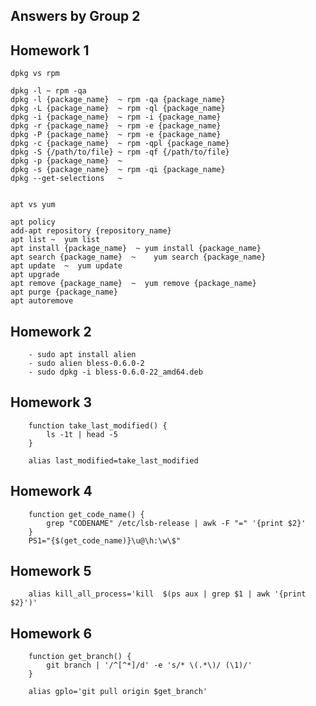 ## Answers by Group 2

## Homework 1
	
	dpkg vs rpm

	dpkg -l ~ rpm -qa
	dpkg -l {package_name}	~ rpm -qa {package_name}
	dpkg -L {package_name}	~ rpm -ql {package_name}
	dpkg -i {package_name}	~ rpm -i {package_name}
	dpkg -r {package_name}	~ rpm -e {package_name}
	dpkg -P {package_name}  ~ rpm -e {package_name}									
	dpkg -c {package_name}	~ rpm -qpl {package_name}
	dpkg -S {/path/to/file}	~ rpm -qf {/path/to/file}
	dpkg -p {package_name}  ~
	dpkg -s {package_name}  ~ rpm -qi {package_name}
	dpkg --get-selections	~


	apt vs yum

	apt policy
	add-apt repository {repository_name}
	apt list ~	yum list
	apt install {package_name}  ~ yum install {package_name}
	apt search {package_name}  ~	yum search {package_name}
	apt update  ~  yum update
	apt upgrade
	apt remove {package_name}  ~  yum remove {package_name}
	apt purge {package_name}										
	apt autoremove


## Homework 2

```
	- sudo apt install alien
	- sudo alien bless-0.6.0-2
	- sudo dpkg -i bless-0.6.0-22_amd64.deb
```

## Homework 3

```
	function take_last_modified() {
		ls -1t | head -5
	}

	alias last_modified=take_last_modified

```

## Homework 4

```
	function get_code_name() {
		grep "CODENAME" /etc/lsb-release | awk -F "=" '{print $2}'
	}
	PS1="{$(get_code_name)}\u@\h:\w\$"

```

## Homework 5

```
	alias kill_all_process='kill  $(ps aux | grep $1 | awk '{print $2}')'
```

## Homework 6

```
	function get_branch() {
		git branch | '/^[^*]/d' -e 's/* \(.*\)/ (\1)/'
	}

	alias gplo='git pull origin $get_branch'
```
